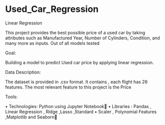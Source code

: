 # Used_Car_Regression
Linear Regression 

This project provides the best possible price of a used car by taking attributes such as Manufactured Year, Number of Cylinders, Condition, and many more as inputs. Out of all models tested


Goal:

Building a model to predict Used car price by applying linear regression.

Data Description:

The dataset is provided in .csv format. It contains   , each flight has 26 features. The most relevant feature to this project is the Price

Tools:

• Technologies: Python using Jupyter Notebook
• Libraries : Pandas , Linear Regression , Ridge ,Lasso ,Standard
• Scaler , Polynomial Features ,Matplotlib and Seaborn
